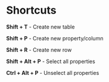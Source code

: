 # Shortcuts

**Shift + T** - Create new table

**Shift + P** - Create new property/column

**Shift + R** - Create new row

**Shift + Alt + P** - Select all properties

**Ctrl + Alt + P** - Unselect all properties
